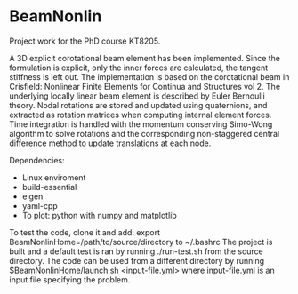 # BeamNonlin
Project work for the PhD course KT8205.

A 3D explicit corotational beam element has been implemented. Since the formulation is explicit, only the inner forces are calculated, the tangent stiffness is left out. The implementation is based on the corotational beam in Crisfield: Nonlinear Finite Elements for Continua and Structures vol 2. The underlying locally linear beam element is described by Euler Bernoulli theory. Nodal rotations are stored and updated using quaternions, and extracted as rotation matrices when computing internal element forces. Time integration is handled with the momentum conserving Simo-Wong algorithm to solve rotations and the corresponding non-staggered central difference method to update translations at each node.

Dependencies:
- Linux enviroment
- build-essential
- eigen
- yaml-cpp
- To plot: python with numpy and matplotlib

To test the code, clone it and add: export BeamNonlinHome=/path/to/source/directory to ~/.bashrc
The project is built and a default test is ran by running ./run-test.sh from the source directory.
The code can be used from a different directory by running $BeamNonlinHome/launch.sh <input-file.yml> where input-file.yml is an input file specifying the problem.
